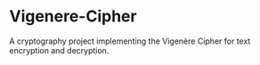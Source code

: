 # Vigenere-Cipher
A cryptography project implementing the Vigenère Cipher for text encryption and decryption.

